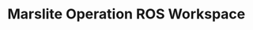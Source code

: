 # Marslite Operation ROS Workspace 

<!-- ## Prerequisites

### Hardware (PC)
- CUDA 12.1-capable GPU

### Software
- Ubuntu Host: 16.04 LTS ~ 24.04 LTS
- NVIDIA Driver: 525.60+
- NVIDIA Container Toolkit: latest
- Docker Engine: 20.10+

## Setup

### 1. Pull the specified Docker image from Docker Hub

```bash
docker pull handianyang/marslite_operation:cuda12.1.1-pytorch2.5.1-noetic-v1.0.0
```

**(OPTIONAL)** You can find more details (installed package list, tag list, etc.) on [Docker Hub](https://hub.docker.com/repository/docker/handianyang/marslite-operation/general).

### 2. Enter the Docker container


Under the root directory of the workspace:
```bash
source docker_run.sh
```

This command finds container named with `marslite` and brings you in. If the `marsltie` container does not exist, then it creates a new container.


### 3. (For `product_detection` package ONLY) Enter Python 3.10-based virtual environment

(INSIDE container) Activate the virtual environment:
```bash
# [alias] py
source ~/venv-3-10/bin/activate
```

**[NOTE] Because ROS Noetic packages are compiled against Python 3.8, ROS nodes cannot be compiled and executed under Python 3.10-based virtual environment. Therefore, the Python scripts in `product_detection` are treated as normal Python scripts rather than ROS nodes.** 

## Development

### (Recommended) Use `tmux` interface

After entering the container, simply type `tmux` to enter the tmux interface.
```bash
tmux
```

Some frequently used `tmux` shortcuts are listed here:
- Split the current pane with a horizontal line: `Ctrl+b` `"`
- Split the current pane with a vertical line: `Ctrl+b` `%`
- Switch to pane to the given direction:
    - `Ctrl+b` $\uparrow$
    - `Ctrl+b` $\downarrow$
    - `Ctrl+b` $\leftarrow$
    - `Ctrl+b` $\rightarrow$
- Resize current pane:
    - `Ctrl+b+`$\uparrow$ or `Ctrl+b` `Ctrl+`$\uparrow$
    - `Ctrl+b+`$\downarrow$ or `Ctrl+b` `Ctrl+`$\downarrow$
    - `Ctrl+b+`$\leftarrow$ or `Ctrl+b` `Ctrl+`$\leftarrow$
    - `Ctrl+b+`$\rightarrow$ or `Ctrl+b` `Ctrl+`$\rightarrow$
- Close current pane: `Ctrl+b` `x` (or type `exit` command)

- Enter copy mode (mouse/keyboard scrolling and copying allowed): `Ctrl+b` `[`
- Quit the copy mode: `q`

For more `tmux` commands, please refer to the [tmux command cheat sheet](https://tmuxcheatsheet.com/).

### Build the ROS workspace

(INSIDE container) Under the root of the workspace:
```bash
# [alias] cm
catkin_make
```

### Source the ROS workspace bash script

(INSIDE container) Under the root of the workspace:
```bash
# [alias] sd
source devel/setup.bash
```

###  Remove the Docker container

If you somehow **mess up with the existing container** (e.g. having trouble `apt-get update`), one option is to give up any changes you have made in this contaminated container.

(OUTSIDE container) Run the following command to remove the container named `marslite`:
```bash
docker rm marslite
```

[NOTE] Change the container name in the command accordingly if you've changed it in `docker_run.sh`.


## Instructions

[NOTE] Every command should be executed INSIDE the container.

### Launch ROS-sharp communication

**[Purpose]** To connect to Unity through WebSocket
```bash
roslaunch file_server ros_sharp_communication.launch
```

###  (Simulation ONLY)Launch Gazebo world

1. Launch a **Gazebo world of supermarket environment** with Marslite robot:
    ```bash
    roslaunch mars_lite_description gazebo_supermarket.launch
    ```

    (Optional) Launch with D435 camera
    ```bash
    roslaunch mars_lite_description gazebo_supermarket.launch realsense_enabled:=true
    ```

2. Spawn a Marslite robot in an **existing Gazebo world**:
    ```bash
    roslaunch mars_lite_description spawn_mars.launch
    ```
    **[NOTE] This SHALL NOT be launched with `gazebo_supermarket.launch`.**


### Navigation features

1. Launch **SLAM** using 'gmapping' method:
    ```bash
    roslaunch marslite_navigation slam_gmapping.launch
    ```

2. Launch **navigation** module using A* and DWA path-planning algorithm:
    ```bash
    roslaunch marslite_navigation navigation.launch
    ```

3. Directly drive the robot with keyboard inputs:
    ```bash
    roslaunch marslite_navigation teleop_keyboard.launch
    ```

4. Directly drive the robot with joystick inputs:
    ```bash
    roslaunch marslite_navigation teleop_joystick.launch
    ```


### Robotic arm control

1. Launch the Moveit! control interface
    ```bash
    roslaunch mars_lite_moveit_config mars_lite_moveit_planning_execution_gz.launch
    ``` -->